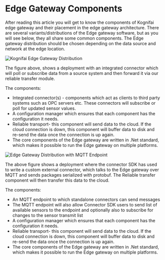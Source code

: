 # Edge Gateway Components
After reading this article you will get to know the components of Kognifai edge gateway and their placement in the edge gateway architecture. There are several variants/distributions of the Edge gateway software, but as you will see below, they all share some common components. The Edge gateway distribution should be chosen depending on the data source and network at the edge location.


![Kognifai Edge Gateway Distribution](.%20IoTImages/Kognifai%20Edge%20Gateway%20Distribution.png?raw=true)

The figure above, shows a deployment with an integrated connector which will poll or subscribe data from a source system and then forward it via our reliable transfer module.

The components:

- Integrated connector(s) - components which act as clients to third party systems such as OPC servers etc. These connectors will subscribe or poll for updated sensor values.
- A configuration manager which ensures that each component has the configuration it needs.
- Reliable transport- this component will send data to the cloud. If the cloud connection is down, this component will buffer data to disk and re-send the data once the
connection is up again.
- The core components of the Edge gateway are written in .Net standard, which makes it possible to run the Edge gateway on multiple platforms.


![Edge Gateway Distribution with MQTT Endpoint](.%20IoTImages/Kgnifai%20Edge%20Gateway%20Distribution%20with%20MQTT%20endpoint.png?raw=true)

The above figure shows a deployment where the connector SDK has used to write a custom external connector, which talks to the Edge gateway over MQTT and sends packages serialized with protobuf. The Reliable transfer component will then transfer this data to the cloud.

The components:

- An MQTT endpoint to which standalone connectors can send messages
- The MQTT endpoint will also allow Connector SDK users to send list of available sensors to the endpoint and optionally also to subscribe for changes to the sensor transmit list
- A configuration manager which ensures that each component has the configuration it needs.
- Reliable transport- this component will send data to the cloud. If the cloud connection is down, this component will buffer data to disk and re-send the data once the connection is up again.
- The core components of the Edge gateway are written in .Net standard, which makes it possible to run the Edge gateway on multiple platforms.

